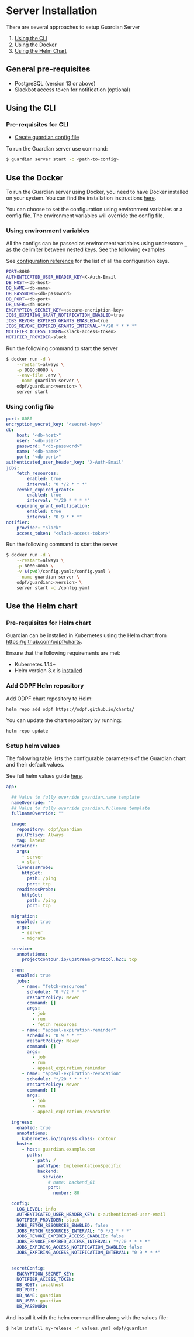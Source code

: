 # Server Installation

There are several approaches to setup Guardian Server

1. [Using the CLI](#using-the-cli)
1. [Using the Docker](#use-the-docker-image)
2. [Using the Helm Chart](#use-the-helm-chart)

## General pre-requisites

- PostgreSQL (version 13 or above)
- Slackbot access token for notification (optional)

## Using the CLI

### Pre-requisites for CLI
- [Create guardian config file](/docs/tour/configuration#initialization)

To run the Guardian server use command:

```sh
$ guardian server start -c <path-to-config>
```

## Use the Docker

To run the Guardian server using Docker, you need to have Docker installed on your system. You can find the installation instructions [here](https://docs.docker.com/get-docker/).

You can choose to set the configuration using environment variables or a config file. The environment variables will override the config file.

### Using environment variables

All the configs can be passed as environment variables using underscore `_` as the delimiter between nested keys. See the following examples

See [configuration reference](/docs/reference/configuration) for the list of all the configuration keys.

```sh title=".env"
PORT=8080
AUTHENTICATED_USER_HEADER_KEY=X-Auth-Email
DB_HOST=<db-host>
DB_NAME=<db-name>
DB_PASSWORD=<db-password>
DB_PORT=<db-port>
DB_USER=<db-user>
ENCRYPTION_SECRET_KEY=<secure-encription-key>
JOBS_EXPIRING_GRANT_NOTIFICATION_ENABLED=true
JOBS_REVOKE_EXPIRED_GRANTS_ENABLED=true
JOBS_REVOKE_EXPIRED_GRANTS_INTERVAL="*/20 * * * *"
NOTIFIER_ACCESS_TOKEN=<slack-access-token>
NOTIFIER_PROVIDER=slack
```

Run the following command to start the server

```sh
$ docker run -d \
    --restart=always \
    -p 8080:8080 \
    --env-file .env \
    --name guardian-server \
    odpf/guardian:<version> \
    server start
```

### Using config file

```yaml title="config.yaml"
port: 8080
encryption_secret_key: "<secret-key>"
db:
    host: "<db-host>"
    user: "<db-user>"
    password: "<db-password>"
    name: "<db-name>"
    port: "<db-port>"
authenticated_user_header_key: "X-Auth-Email"
jobs:
    fetch_resources:
        enabled: true
        interval: "0 */2 * * *"
    revoke_expired_grants:
        enabled: true
        interval: "*/20 * * * *"
    expiring_grant_notification:
        enabled: true
        interval: "0 9 * * *"
notifier:
    provider: "slack"
    access_token: "<slack-access-token>"
```

Run the following command to start the server

```sh
$ docker run -d \
    --restart=always \
    -p 8080:8080 \
    -v $(pwd)/config.yaml:/config.yaml \
    --name guardian-server \
    odpf/guardian:<version> \
    server start -c /config.yaml
```

## Use the Helm chart

### Pre-requisites for Helm chart
Guardian can be installed in Kubernetes using the Helm chart from https://github.com/odpf/charts.

Ensure that the following requirements are met:
- Kubernetes 1.14+
- Helm version 3.x is [installed](https://helm.sh/docs/intro/install/)

### Add ODPF Helm repository

Add ODPF chart repository to Helm:

```
helm repo add odpf https://odpf.github.io/charts/
```

You can update the chart repository by running:

```
helm repo update
```

### Setup helm values

The following table lists the configurable parameters of the Guardian chart and their default values.

See full helm values guide [here](https://github.com/odpf/charts/tree/main/stable/guardian#values).

```yaml title="values.yaml"
app:

  ## Value to fully override guardian.name template
  nameOverride: ""
  ## Value to fully override guardian.fullname template
  fullnameOverride: ""

  image:
    repository: odpf/guardian
    pullPolicy: Always
    tag: latest
  container:
    args:
      - server
      - start
    livenessProbe:
      httpGet:
        path: /ping
        port: tcp
    readinessProbe:
      httpGet:
        path: /ping
        port: tcp

  migration:
    enabled: true
    args:
      - server
      - migrate

  service:
    annotations:
      projectcontour.io/upstream-protocol.h2c: tcp

  cron:
    enabled: true
    jobs:
      - name: "fetch-resources"
        schedule: "0 */2 * * *"
        restartPolicy: Never
        command: []
        args:
          - job
          - run
          - fetch_resources
      - name: "appeal-expiration-reminder"
        schedule: "0 9 * * *"
        restartPolicy: Never
        command: []
        args:
          - job
          - run
          - appeal_expiration_reminder
      - name: "appeal-expiration-revocation"
        schedule: "*/20 * * * *"
        restartPolicy: Never
        command: []
        args:
          - job
          - run
          - appeal_expiration_revocation

  ingress:
    enabled: true
    annotations:
      kubernetes.io/ingress.class: contour
    hosts:
      - host: guardian.example.com
        paths:
          - path: /
            pathType: ImplementationSpecific
            backend:
              service:
                # name: backend_01
                port:
                  number: 80

  config:
    LOG_LEVEL: info
    AUTHENTICATED_USER_HEADER_KEY: x-authenticated-user-email
    NOTIFIER_PROVIDER: slack
    JOBS_FETCH_RESOURCES_ENABLED: false
    JOBS_FETCH_RESOURCES_INTERVAL: "0 */2 * * *"
    JOBS_REVOKE_EXPIRED_ACCESS_ENABLED: false
    JOBS_REVOKE_EXPIRED_ACCESS_INTERVAL: "*/20 * * * *"
    JOBS_EXPIRING_ACCESS_NOTIFICATION_ENABLED: false
    JOBS_EXPIRING_ACCESS_NOTIFICATION_INTERVAL: "0 9 * * *"


  secretConfig:
    ENCRYPTION_SECRET_KEY:
    NOTIFIER_ACCESS_TOKEN:
    DB_HOST: localhost
    DB_PORT:
    DB_NAME: guardian
    DB_USER: guardian
    DB_PASSWORD:
```

And install it with the helm command line along with the values file:

```sh
$ helm install my-release -f values.yaml odpf/guardian
```
